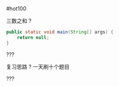 
 #hot100

 
 三数之和 
 ?
 ```java
 public static void main(String[] args) {
	 return null;
 }
```

???


复习思路
?
一天刷十个题目

???